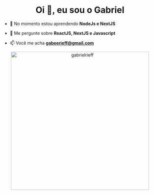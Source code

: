 <h1 align="center">Oi 👋, eu sou o Gabriel</h1>

- 🌱 No momento estou aprendendo **NodeJs e NextJS**

- 💬 Me pergunte sobre **ReactJS, NextJS e Javascript**

- 📫 Você me acha **gabeerieff@gmail.com**



<div align="center">
    <img align="center" src="https://github-readme-stats.vercel.app/api/top-langs?username=gabrielrieff&show_icons=true&locale=en&layout=compact" alt="gabrielrieff" width='450'/>

</div>
